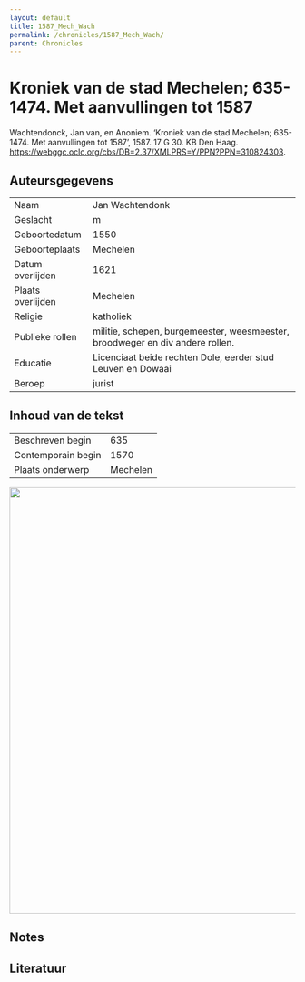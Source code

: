 ```yaml
---
layout: default
title: 1587_Mech_Wach
permalink: /chronicles/1587_Mech_Wach/
parent: Chronicles
--- 
```



# Kroniek van de stad Mechelen; 635-1474. Met aanvullingen tot 1587 

Wachtendonck, Jan van, en Anoniem. ‘Kroniek van de stad Mechelen; 635-1474. Met aanvullingen tot 1587’, 1587. 17 G 30. KB Den Haag. https://webggc.oclc.org/cbs/DB=2.37/XMLPRS=Y/PPN?PPN=310824303. 

## Auteursgegevens 

| | | 
| --------------- | --------------- | 
| Naam | Jan Wachtendonk | 
| Geslacht | m | 
| Geboortedatum | 1550 | 
| Geboorteplaats | Mechelen | 
| Datum overlijden | 1621 | 
| Plaats overlijden | Mechelen | 
| Religie | katholiek | 
| Publieke rollen | militie, schepen, burgemeester, weesmeester, broodweger en div andere rollen. | 
| Educatie | Licenciaat beide rechten Dole, eerder stud Leuven en Dowaai  | 
| Beroep | jurist | 

## Inhoud van de tekst 

| | | 
| --------------- | --------------- | 
| Beschreven begin | 635 | 
| Contemporain begin | 1570 | 
| Plaats onderwerp | Mechelen | 

[<img src="..\..\barplots_chronicles\1587_Mech_Wach.jpg" width="750"/>](..\..\barplots_chronicles\1587_Mech_Wach.jpg) 

## Notes 

## Literatuur 

